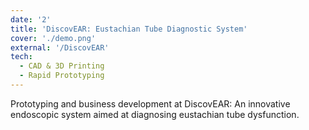 ```yaml
---
date: '2'
title: 'DiscovEAR: Eustachian Tube Diagnostic System'
cover: './demo.png'
external: '/DiscovEAR'
tech:
  - CAD & 3D Printing
  - Rapid Prototyping
---
```


Prototyping and business development at DiscovEAR: An innovative endoscopic system aimed at diagnosing eustachian tube dysfunction.
